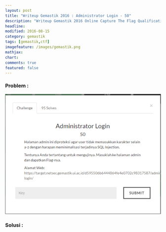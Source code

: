 ```yaml
---
layout: post
title: "Writeup Gemastik 2016 : Administrator Login - 50"
description: "Writeup Gemastik 2016 Online Capture The Flag Qualification"
headline: 
modified: 2016-08-15
category: gemastik
tags: [gemastik,ctf]
imagefeature: /images/gemastik.png
mathjax: 
chart: 
comments: true
featured: false
---
```


### Problem :

![Lottery Machine](/images/administrator-login.png)


### Solusi :


